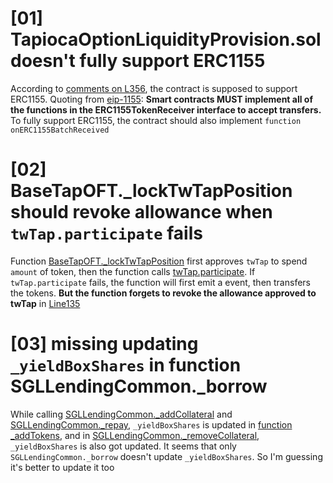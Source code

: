 # [01] TapiocaOptionLiquidityProvision.sol doesn't fully support ERC1155
According to [comments on L356](https://github.com/Tapioca-DAO/tap-token-audit/blob/59749be5bc2286f0bdbf59d7ddc258ddafd49a9f/contracts/options/TapiocaOptionLiquidityProvision.sol#L356C17-L371), the contract is supposed to support ERC1155.
Quoting from [eip-1155](https://eips.ethereum.org/EIPS/eip-1155): **Smart contracts MUST implement all of the functions in the ERC1155TokenReceiver interface to accept transfers.**
To fully support ERC1155, the contract should also implement `function onERC1155BatchReceived`

# [02] BaseTapOFT._lockTwTapPosition should revoke allowance when `twTap.participate` fails
Function [BaseTapOFT._lockTwTapPosition](https://github.com/Tapioca-DAO/tap-token-audit/blob/59749be5bc2286f0bdbf59d7ddc258ddafd49a9f/contracts/tokens/BaseTapOFT.sol#L125C14-L149) first approves `twTap` to spend `amount` of token, then the function calls [twTap.participate](https://github.com/Tapioca-DAO/tap-token-audit/blob/59749be5bc2286f0bdbf59d7ddc258ddafd49a9f/contracts/tokens/BaseTapOFT.sol#L138C13-L140). If `twTap.participate` fails, the function will first emit a event, then transfers the tokens. 
**But the function forgets to revoke the allowance approved to twTap** in [Line135](https://github.com/Tapioca-DAO/tap-token-audit/blob/59749be5bc2286f0bdbf59d7ddc258ddafd49a9f/contracts/tokens/BaseTapOFT.sol#L135C25-L135C30)

# [03] missing updating `_yieldBoxShares` in function SGLLendingCommon._borrow
While calling [SGLLendingCommon._addCollateral](https://github.com/Tapioca-DAO/tapioca-bar-audit/blob/2286f80f928f41c8bc189d0657d74ba83286c668/contracts/markets/singularity/SGLLendingCommon.sol#L16-L37) and [SGLLendingCommon._repay](https://github.com/Tapioca-DAO/tapioca-bar-audit/blob/2286f80f928f41c8bc189d0657d74ba83286c668/contracts/markets/singularity/SGLLendingCommon.sol#L83-L97), `_yieldBoxShares` is updated in [function _addTokens](https://github.com/Tapioca-DAO/tapioca-bar-audit/blob/2286f80f928f41c8bc189d0657d74ba83286c668/contracts/markets/singularity/SGLCommon.sol#L174C19-L194), and in [SGLLendingCommon._removeCollateral](https://github.com/Tapioca-DAO/tapioca-bar-audit/blob/2286f80f928f41c8bc189d0657d74ba83286c668/contracts/markets/singularity/SGLLendingCommon.sol#L41-L55), `_yieldBoxShares` is also got updated. 
It seems that only `SGLLendingCommon._borrow` doesn't update `_yieldBoxShares`. So I'm guessing it's better to update it too